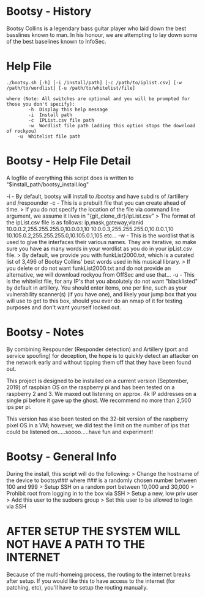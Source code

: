 # Bootsy - History
Bootsy Collins is a legendary bass guitar player who laid down the best basslines known to man. In his honour, we are attempting to lay down some of the best baselines known to InfoSec.

# Help File
```
./bootsy.sh [-h] [-i /install/path] [-c /path/to/iplist.csv] [-w /path/to/wordlist] [-u /path/to/whitelist/file]

where (Note: All switches are optional and you will be prompted for those you don't specify):
        -h  Display this help message
        -i  Install path
        -c  IPList.csv file path
        -w  Wordlist file path (adding this option stops the download of rockyou)
	-u  Whitelist file path
```

# Bootsy - Help File Detail
A logfile of everything this script does is written to "$install_path/bootsy_install.log"

-i - By default, bootsy will install to /bootsy and have subdirs of /artillery and /respounder
-c - This is a prebuilt file that you can create ahead of time.
	> If you do not specify the location of the file via command line argument, we assume it lives in "{git_clone_dir}/ipList.csv"
	> The format of the ipList.csv file is as follows:
		ip,mask,gateway,vlanid
		10.0.0.2,255.255.255.0,10.0.0.1,10
		10.0.0.3,255.255.255.0,10.0.0.1,10
		10.105.0.2,255.255.255.0,10.105.0.1,105
		etc...
-w - This is the wordlist that is used to give the interfaces their various names. They are iterative, so make sure you have as many words in your wordlist as you do in your ipList.csv file.
	> By default, we provide you with funkList2000.txt, which is a curated list of 3,496 of Bootsy Collins' best words used in his musical library.
	> If you delete or do not want funkList2000.txt and do not provide an alternative, we will download rockyou from OffSec and use that...
-u - This is the whitelist file, for any IP's that you absolutely do not want "blacklisted" by default in artillery. You should enter items, one per line, such as your vulnerability scanner(s) (if you have one), and likely your jump box that you will use to get to this box, should you ever do an nmap of it for testing purposes and don't want yourself locked out.

# Bootsy - Notes
By combining Respounder (Responder detection) and Artillery (port and service spoofing) for deception, the hope is to quickly detect an attacker on the network early and without tipping them off that they have been found out.

This project is designed to be installed on a current version (September, 2019) of raspbian OS on the raspberry pi and has been tested on a raspberry 2 and 3. We maxed out listening on approx. 4k IP addresses on a single pi before it gave up the ghost. We recommend no more than 2,500 ips per pi.

This version has also been tested on the 32-bit version of the raspberry pixel OS in a VM; however, we did test the limit on the number of ips that could be listened on.....soooo.....have fun and experiment!

# Bootsy - General Info
During the install, this script will do the following:
	> Change the hostname of the device to bootsy### where ### is a randomly chosen number between 100 and 999
	> Setup SSH on a random port between 10,000 and 30,000
		> Prohibit root from logging in to the box via SSH
	> Setup a new, low priv user
		> Add this user to the sudoers group
		> Set this user to be allowed to login via SSH

# AFTER SETUP THE SYSTEM WILL NOT HAVE A PATH TO THE INTERNET
Because of the multi-homeing process, the routing to the internet breaks after setup. If you would like this to have access to the internet (for patching, etc), you'll have to setup the routing manually.
